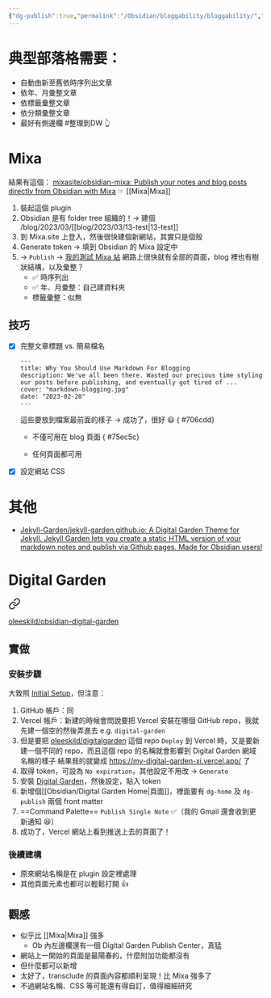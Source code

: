 ```yaml
---
{"dg-publish":true,"permalink":"/Obsidian/bloggability/bloggability/","title":"Obsidian blog 可能性","created":"2023-03-13T23:23:12.604+08:00","updated":"2023-03-19T23:46:14.945+08:00"}
---
```



# 典型部落格需要：
- 自動由新至舊依時序列出文章
- 依年、月彙整文章
- 依標籤彙整文章
- 依分類彙整文章
- 最好有側邊欄
#整理到DW 👆

# Mixa
結果有這個：
[mixasite/obsidian-mixa: Publish your notes and blog posts directly from Obsidian with Mixa](https://github.com/mixasite/obsidian-mixa)
☞ [[Mixa\|Mixa]]

1. 裝起這個 plugin
2. Obsidian 是有 folder tree 組織的！→ 建個 /blog/2023/03/[[blog/2023/03/13-test\|13-test]]
3. 到 Mixa.site 上登入，然後很快建個新網站，其實只是個殼
4. Generate token → 填到 Obsidian 的 Mixa 設定中
5. → `Publish` → [我的測試 Mixa 站](https://ghsrobert.mixa.site/)
  網路上很快就有全部的頁面，blog 裡也有樹狀結構，以及彙整？ 
	- ✅ 時序列出
	- ✅ 年、月彙整：自己建資料夾
	- 標籤彙整：似無

## 技巧
- [x] 完整文章標題 vs. 簡易檔名
  ```
  ---
  title: Why You Should Use Markdown For Blogging
  description: We've all been there. Wasted our precious time styling our posts before publishing, and eventually got tired of ...
  cover: "markdown-blogging.jpg"
  date: "2023-02-20"
  ---
  ```
  這些要放到檔案最前面的樣子
  → 成功了，很好 😃
{ #706cdd}

	- 不僅可用在 blog 頁面
{ #75ec5c}

	- 任何頁面都可用
- [x] 設定網站 CSS

# 其他
- [Jekyll-Garden/jekyll-garden.github.io: A Digital Garden Theme for Jekyll. Jekyll Garden lets you create a static HTML version of your markdown notes and publish via Github pages. Made for Obsidian users!](https://github.com/Jekyll-Garden/jekyll-garden.github.io)

# Digital Garden

<div class="transclusion internal-embed is-loaded"><a class="markdown-embed-link" href="/obsidian/bloggability/digital-garden/" aria-label="Open link"><svg xmlns="http://www.w3.org/2000/svg" width="24" height="24" viewBox="0 0 24 24" fill="none" stroke="currentColor" stroke-width="2" stroke-linecap="round" stroke-linejoin="round" class="svg-icon lucide-link"><path d="M10 13a5 5 0 0 0 7.54.54l3-3a5 5 0 0 0-7.07-7.07l-1.72 1.71"></path><path d="M14 11a5 5 0 0 0-7.54-.54l-3 3a5 5 0 0 0 7.07 7.07l1.71-1.71"></path></svg></a><div class="markdown-embed">





[oleeskild/obsidian-digital-garden](https://github.com/oleeskild/obsidian-digital-garden)

## 實做

### 安裝步驟
大致照 [Initial Setup](https://github.com/oleeskild/obsidian-digital-garden#initial-setup)，但注意：
1. GitHub 帳戶：同
2. Vercel 帳戶：新建的時候會問說要把 Vercel 安裝在哪個 GitHub repo，我就先建一個空的然後弄進去
  e.g. `digital-garden`
4. 但是要把 [oleeskild/digitalgarden](https://github.com/oleeskild/digitalgarden) 這個 repo `Deploy` 到 Vercel 時，又是要新建一個不同的 repo，而且這個 repo 的名稱就會影響到 Digital Garden 網域名稱的樣子
  結果我的就變成 https://my-digital-garden-xi.vercel.app/ 了
4. 取得 token，可設為 `No expiration`，其他設定不用改
  → `Generate`
5. 安裝 [Digital Garden](obsidian://show-plugin?id=digitalgarden)，然後設定，貼入 token
6. 新增個[[Obsidian/Digital Garden Home\|頁面]]，裡面要有 `dg-home` 及 `dg-publish` 兩個 front matter
7. ==Command Palette== `Publish Single Note` ✅（我的 Gmail 還會收到更新通知 😆）
8. 成功了，Vercel 網站上看到推送上去的頁面了！

### 後續建構
- 原來網站名稱是在 plugin 設定裡處理
- 其他頁面元素也都可以輕鬆打開 👍

## 觀感
- 似乎比 [[Mixa\|Mixa]] 強多
	- Ob 內左邊欄還有一個 Digital Garden Publish Center，真猛
- 網站上一開始的頁面是最陽春的，什麼附加功能都沒有
- 但什麼都可以新增
- 太好了，transclude 的頁面內容都順利呈現！比 Mixa 強多了
- 不過網站名稱、CSS 等可能還有得自訂，值得細細研究


</div></div>
